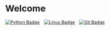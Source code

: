# Welcome

<!--
**yuniwink/yuniwink** is a ✨ _special_ ✨ repository because its `README.md` (this file) appears on your GitHub profile.

Here are some ideas to get you started:

- 🔭 I’m currently working on ...
- 🌱 I’m currently learning ...
- 👯 I’m looking to collaborate on ...
- 🤔 I’m looking for help with ...
- 💬 Ask me about ...
- 📫 How to reach me: ...
- 😄 Pronouns: ...
- ⚡ Fun fact: ...
-->



<div class="badge-container">
  <a href="https://www.python.org/" target="_blank" style="display: inline-block; margin-right: 10px;">
    <img src="https://img.shields.io/badge/Python-%233776AB?style=flat&logo=python&logoColor=white" alt="Python Badge" />
  </a>
  <a href="https://www.linux.org/" target="_blank" style="display: inline-block; margin-right: 10px;">
    <img src="https://img.shields.io/badge/Linux-%23FCC624?style=flat&logo=linux&logoColor=black" alt="Linux Badge" />
  </a>
  <a href="https://git-scm.com/" target="_blank" style="display: inline-block; margin-right: 10px;">
    <img src="https://img.shields.io/badge/Git-%23F05032?style=flat&logo=git&logoColor=white" alt="Git Badge" />
  </a>
</div>


